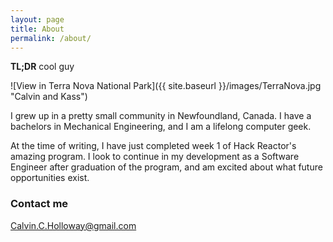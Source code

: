 ```yaml
---
layout: page
title: About
permalink: /about/
---
```


**TL;DR** cool guy

![View in Terra Nova National Park]({{ site.baseurl }}/images/TerraNova.jpg "Calvin and Kass")

I grew up in a pretty small community in Newfoundland, Canada. I have a bachelors in Mechanical Engineering, and I am a lifelong computer geek.

At the time of writing, I have just completed week 1 of Hack Reactor's amazing program. I look to continue in my development as a Software Engineer after graduation of the program, and am excited about what future opportunities exist.

### Contact me

[Calvin.C.Holloway@gmail.com](mailto:calvin.c.holloway@gmail.com)
